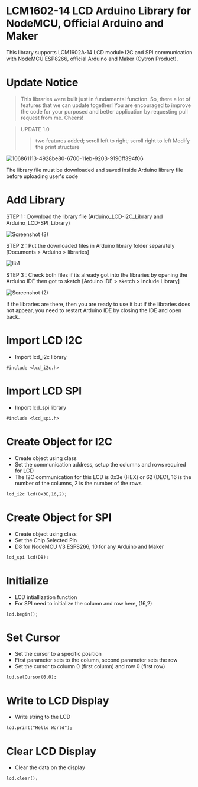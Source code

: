 # LCM1602-14 LCD Arduino Library for NodeMCU, Official Arduino and Maker
This library supports LCM1602A-14 LCD module I2C and SPI communication with NodeMCU ESP8266, official Arduino and Maker (Cytron Product).

# Update Notice
> This libraries were built just in fundamental function. So, there a lot of features that we can update together! You are encouraged to improve the code for your purposed and better application by requesting pull request from me. Cheers!

> UPDATE 1.0
>> two features added; scroll left to right; scroll right to left 
>> Modify the print structure

![106861113-4928be80-6700-11eb-9203-9196ff394f06](https://user-images.githubusercontent.com/80098610/111902161-f2403400-8a76-11eb-9730-570ecfd3ff88.PNG)

The library file must be downloaded and saved inside Arduino library file before uploading user's code

# Add Library 
STEP 1 : Download the library file (Arduino_LCD-I2C_Library and Arduino_LCD-SPI_Library)

![Screenshot (3)](https://user-images.githubusercontent.com/80098610/111926910-b2666480-8ae9-11eb-8dfc-b427a511f624.png)

STEP 2 : Put the downloaded files in Arduino library folder separately [Documents > Arduino > libraries]

![lib1](https://user-images.githubusercontent.com/80098610/111907497-91255a00-8a90-11eb-8677-df6ff2abc415.PNG)

STEP 3 : Check both files if its already got into the libraries by opening the Arduino IDE then got to sketch [Arduino IDE > sketch > Include Library]

![Screenshot (2)](https://user-images.githubusercontent.com/80098610/111908016-92578680-8a92-11eb-9e39-bbd0aeb02756.png)

If the libraries are there, then you are ready to use it but if the libraries does not appear, you need to restart Arduino IDE by closing the IDE and open back.

# Import LCD I2C
- Import lcd_i2c library

```
#include <lcd_i2c.h>
```

# Import LCD SPI
- Import lcd_spi library

```
#include <lcd_spi.h>
```

# Create Object for I2C
- Create object using class
- Set the communication address, setup the columns and rows required for LCD
- The I2C communication for this LCD is 0x3e (HEX) or 62 (DEC), 16 is the number of the columns, 2 is the number of the rows

```
lcd_i2c lcd(0x3E,16,2);
```

# Create Object for SPI
- Create object using class
- Set the Chip Selected Pin
- D8 for NodeMCU V3 ESP8266, 10 for any Arduino and Maker

```
lcd_spi lcd(D8);
```

# Initialize
- LCD intiallization function
- For SPI need to initialize the column and row here, (16,2)

```
lcd.begin();
```

# Set Cursor
- Set the cursor to a specific position
- First parameter sets to the column, second parameter sets the row
- Set the cursor to column 0 (first column) and row 0 (first row)

```
lcd.setCursor(0,0);
```

# Write to LCD Display
- Write string to the LCD

```
lcd.print("Hello World");
```

# Clear LCD Display
- Clear the data on the display

```
lcd.clear();
``` 
